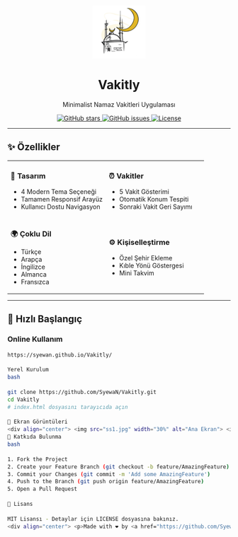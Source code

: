 <p align="center">
  <img src="icon.png" width="120" alt="Vakitly Logo">
  <h1 align="center">Vakitly</h1>
  <p align="center">Minimalist Namaz Vakitleri Uygulaması</p>
  
  <p align="center">
    <a href="https://github.com/SyewaN/Vakitly/stargazers">
      <img src="https://img.shields.io/github/stars/SyewaN/Vakitly?style=for-the-badge&color=4CAF50" alt="GitHub stars">
    </a>
    <a href="https://github.com/SyewaN/Vakitly/issues">
      <img src="https://img.shields.io/github/issues/SyewaN/Vakitly?style=for-the-badge&color=2196F3" alt="GitHub issues">
    </a>
    <a href="https://github.com/SyewaN/Vakitly/blob/main/LICENSE">
      <img src="https://img.shields.io/github/license/SyewaN/Vakitly?style=for-the-badge&color=FF5722" alt="License">
    </a>
  </p>
</p>

---

## ✨ Özellikler

<div align="center">
  <table>
    <tr>
      <td width="50%">
        <h3>🎨 Tasarım</h3>
        <ul>
          <li>4 Modern Tema Seçeneği</li>
          <li>Tamamen Responsif Arayüz</li>
          <li>Kullanıcı Dostu Navigasyon</li>
        </ul>
      </td>
      <td width="50%">
        <h3>⏰ Vakitler</h3>
        <ul>
          <li>5 Vakit Gösterimi</li>
          <li>Otomatik Konum Tespiti</li>
          <li>Sonraki Vakit Geri Sayımı</li>
        </ul>
      </td>
    </tr>
    <tr>
      <td>
        <h3>🌍 Çoklu Dil</h3>
        <ul>
          <li>Türkçe</li>
          <li>Arapça</li>
          <li>İngilizce</li>
          <li>Almanca</li>
          <li>Fransızca</li>
        </ul>
      </td>
      <td>
        <h3>⚙️ Kişiselleştirme</h3>
        <ul>
          <li>Özel Şehir Ekleme</li>
          <li>Kıble Yönü Göstergesi</li>
          <li>Mini Takvim</li>
        </ul>
      </td>
    </tr>
  </table>
</div>

---

## 🚀 Hızlı Başlangıç

### Online Kullanım
```bash
https://syewan.github.io/Vakitly/

Yerel Kurulum
bash

git clone https://github.com/SyewaN/Vakitly.git
cd Vakitly
# index.html dosyasını tarayıcıda açın

📸 Ekran Görüntüleri
<div align="center"> <img src="ss1.jpg" width="30%" alt="Ana Ekran"> <img src="ss2.jpg" width="30%" alt="Ayarlar"> <img src="ss3.jpg" width="30%" alt="Kıble"> </div>
🤝 Katkıda Bulunma
bash

1. Fork the Project
2. Create your Feature Branch (git checkout -b feature/AmazingFeature)
3. Commit your Changes (git commit -m 'Add some AmazingFeature')
4. Push to the Branch (git push origin feature/AmazingFeature)
5. Open a Pull Request

📜 Lisans

MIT Lisansı - Detaylar için LICENSE dosyasına bakınız.
<div align="center"> <p>Made with ❤️ by <a href="https://github.com/SyewaN">Syewan</a></p> <p>🕌 Namazlarınızı vaktinde kılmanız dileğiyle</p> </div> ```
